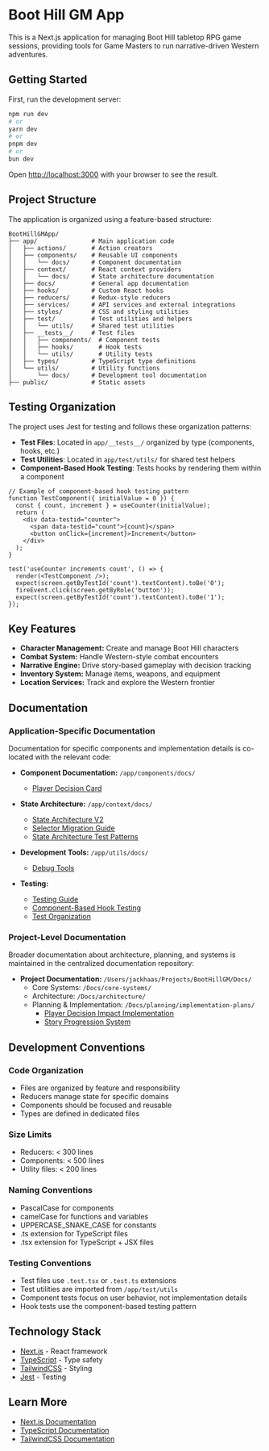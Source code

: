 # Boot Hill GM App

This is a Next.js application for managing Boot Hill tabletop RPG game sessions, providing tools for Game Masters to run narrative-driven Western adventures.

## Getting Started

First, run the development server:

```bash
npm run dev
# or
yarn dev
# or
pnpm dev
# or
bun dev
```

Open [http://localhost:3000](http://localhost:3000) with your browser to see the result.

## Project Structure

The application is organized using a feature-based structure:

```
BootHillGMApp/
├── app/               # Main application code
│   ├── actions/       # Action creators
│   ├── components/    # Reusable UI components
│   │   └── docs/      # Component documentation
│   ├── context/       # React context providers
│   │   └── docs/      # State architecture documentation
│   ├── docs/          # General app documentation
│   ├── hooks/         # Custom React hooks
│   ├── reducers/      # Redux-style reducers
│   ├── services/      # API services and external integrations
│   ├── styles/        # CSS and styling utilities
│   ├── test/          # Test utilities and helpers
│   │   └── utils/     # Shared test utilities
│   ├── __tests__/     # Test files
│   │   ├── components/  # Component tests
│   │   ├── hooks/       # Hook tests
│   │   └── utils/       # Utility tests
│   ├── types/         # TypeScript type definitions
│   └── utils/         # Utility functions
│       └── docs/      # Development tool documentation
├── public/            # Static assets
```

## Testing Organization

The project uses Jest for testing and follows these organization patterns:

- **Test Files**: Located in `app/__tests__/` organized by type (components, hooks, etc.)
- **Test Utilities**: Located in `app/test/utils/` for shared test helpers
- **Component-Based Hook Testing**: Tests hooks by rendering them within a component

```tsx
// Example of component-based hook testing pattern
function TestComponent({ initialValue = 0 }) {
  const { count, increment } = useCounter(initialValue);
  return (
    <div data-testid="counter">
      <span data-testid="count">{count}</span>
      <button onClick={increment}>Increment</button>
    </div>
  );
}

test('useCounter increments count', () => {
  render(<TestComponent />);
  expect(screen.getByTestId('count').textContent).toBe('0');
  fireEvent.click(screen.getByRole('button'));
  expect(screen.getByTestId('count').textContent).toBe('1');
});
```

## Key Features

- **Character Management:** Create and manage Boot Hill characters
- **Combat System:** Handle Western-style combat encounters
- **Narrative Engine:** Drive story-based gameplay with decision tracking
- **Inventory System:** Manage items, weapons, and equipment
- **Location Services:** Track and explore the Western frontier

## Documentation

### Application-Specific Documentation

Documentation for specific components and implementation details is co-located with the relevant code:

- **Component Documentation:** `/app/components/docs/`
  - [Player Decision Card](/app/components/docs/PlayerDecisionCard.md)

- **State Architecture:** `/app/context/docs/`
  - [State Architecture V2](/app/context/docs/state-architecture-v2.md)
  - [Selector Migration Guide](/app/context/docs/selector-migration-guide.md)
  - [State Architecture Test Patterns](/app/context/docs/state-architecture-test-patterns.md)

- **Development Tools:** `/app/utils/docs/`
  - [Debug Tools](/app/utils/docs/debug-tools.md)

- **Testing:** 
  - [Testing Guide](/app/__tests__/README.md)
  - [Component-Based Hook Testing](/Users/jackhaas/Projects/BootHillGM/Docs/technical-guides/component-based-hook-testing.md)
  - [Test Organization](/Users/jackhaas/Projects/BootHillGM/Docs/technical-guides/test-organization.md)

### Project-Level Documentation

Broader documentation about architecture, planning, and systems is maintained in the centralized documentation repository:

- **Project Documentation:** `/Users/jackhaas/Projects/BootHillGM/Docs/`
  - Core Systems: `/Docs/core-systems/`
  - Architecture: `/Docs/architecture/`
  - Planning & Implementation: `/Docs/planning/implementation-plans/`
    - [Player Decision Impact Implementation](/Users/jackhaas/Projects/BootHillGM/Docs/planning/implementation-plans/player-decision-impact-implementation.md)
    - [Story Progression System](/Users/jackhaas/Projects/BootHillGM/Docs/planning/implementation-plans/story-progression-system.md)

## Development Conventions

### Code Organization

- Files are organized by feature and responsibility
- Reducers manage state for specific domains
- Components should be focused and reusable
- Types are defined in dedicated files

### Size Limits

- Reducers: < 300 lines
- Components: < 500 lines
- Utility files: < 200 lines

### Naming Conventions

- PascalCase for components
- camelCase for functions and variables
- UPPERCASE_SNAKE_CASE for constants
- .ts extension for TypeScript files
- .tsx extension for TypeScript + JSX files

### Testing Conventions

- Test files use `.test.tsx` or `.test.ts` extensions
- Test utilities are imported from `/app/test/utils`
- Component tests focus on user behavior, not implementation details
- Hook tests use the component-based testing pattern

## Technology Stack

- [Next.js](https://nextjs.org) - React framework
- [TypeScript](https://www.typescriptlang.org/) - Type safety
- [TailwindCSS](https://tailwindcss.com/) - Styling
- [Jest](https://jestjs.io/) - Testing

## Learn More

- [Next.js Documentation](https://nextjs.org/docs)
- [TypeScript Documentation](https://www.typescriptlang.org/docs/)
- [TailwindCSS Documentation](https://tailwindcss.com/docs)
